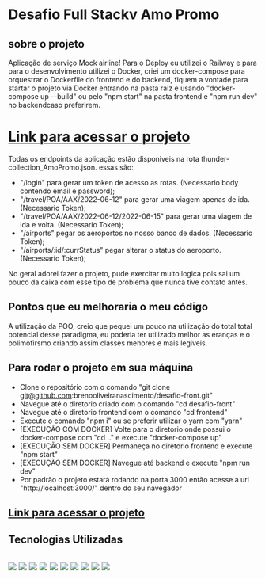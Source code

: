 # Desafio Full Stackv Amo Promo

## sobre o projeto
Aplicação de serviço Mock airline!
Para o Deploy eu utilizei o Railway e para para o desenvolvimento utilizei o Docker, criei um docker-compose para
orquestrar o Dockerfile do frontend e do backend, fiquem a vontade para startar o projeto via Docker entrando na pasta raiz e usando "docker-compose up --build"
ou pelo "npm start" na pasta frontend e "npm run dev" no backendcaso preferirem.

# [Link para acessar o projeto](https://possessive-distribution-production.up.railway.app/home)

Todas os endpoints da aplicação estão disponiveis na rota thunder-collection_AmoPromo.json.
essas são:
- "/login" para gerar um token de acesso as rotas. (Necessario body contendo email e password);
- "/travel/POA/AAX/2022-06-12" para gerar uma viagem apenas de ida. (Necessario Token);
- "/travel/POA/AAX/2022-06-12/2022-06-15" para gerar uma viagem de ida e volta. (Necessario Token);
- "/airports" pegar os aeroportos no nosso banco de dados. (Necessario Token);
- "/airports/:id/:currStatus" pegar alterar o status do aeroporto. (Necessario Token);

No geral adorei fazer o projeto, pude exercitar muito logica pois sai um pouco da caixa com esse tipo de problema que nunca tive contato antes.

## Pontos que eu melhoraria o meu código
A utilização da POO, creio que pequei um pouco na utilização do total total potencial desse paradigma, eu poderia ter utilizado melhor as eranças e o polimofirsmo criando assim classes menores e mais legiveis.

## Para rodar o projeto em sua máquina
- Clone o repositório com o comando "git clone git@github.com:brenooliveiranascimento/desafio-front.git"
- Navegue até o diretorio criado com o comando "cd desafio-front"
- Navegue até o diretorio frontend com o comando "cd frontend"
- Execute o comando "npm i" ou se preferir utilizar o yarn com "yarn"
- [EXECUÇÃO COM DOCKER] Volte para o diretorio onde possui o docker-compose com "cd .." e execute "docker-compose up"
- [EXECUÇÃO SEM DOCKER] Permaneça no diretorio frontend e execute "npm start"
- [EXECUÇÃO SEM DOCKER] Navegue até backend e execute "npm run dev"
- Por padrão o projeto estará rodando na porta 3000 então acesse a url "http://localhost:3000/" dentro do seu navegador

## [Link para acessar o projeto](https://possessive-distribution-production.up.railway.app/home)

<h2>Tecnologias Utilizadas<h2>
<img src="https://img.shields.io/badge/node.js%20-%2343853D.svg?&style=for-the-badge&logo=node.js&logoColor=white"/> 
<img src="https://img.shields.io/badge/MySQL-005C84?style=for-the-badge&logo=mysql&logoColor=white"/>
<img src="https://img.shields.io/badge/TypeScript-007ACC?style=for-the-badge&logo=typescript&logoColor=white"/>
<img src="https://img.shields.io/badge/React-20232A?style=for-the-badge&logo=react&logoColor=61DAFB"/>
<img src="https://img.shields.io/badge/Docker-2CA5E0?style=for-the-badge&logo=docker&logoColor=white"/>
<img src="https://img.shields.io/badge/javascript%20-%23323330.svg?&style=for-the-badge&logo=javascript&logoColor=%23F7DF1E"/>
<img src="https://img.shields.io/badge/Express.js-404D59?style=for-the-badge"/>
<img src="https://img.shields.io/badge/html5%20-%23E34F26.svg?&style=for-the-badge&logo=html5&logoColor=white"/>
<img src="https://img.shields.io/badge/css3%20-%231572B6.svg?&style=for-the-badge&logo=css3&logoColor=white"/>
<img src="https://img.shields.io/badge/git%20-%23F05033.svg?&style=for-the-badge&logo=git&logoColor=white"/> 
  
